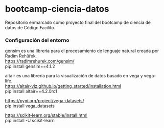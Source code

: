 # bootcamp-ciencia-datos
Repositorio enmarcado como proyecto final del bootcamp de ciencia de datos de Código Facilito. 


### Configuración del entorno

gensim es una librería para el procesamiento de lenguaje natural creada por Radim Řehůřek.  
https://radimrehurek.com/gensim/  
pip install gensim==4.1.2  
  
altair es una librería para la visualización de datos basado en vega y vega-life.  
https://altair-viz.github.io/getting_started/installation.html  
pip install altair==4.2.0rc1  
  
https://pypi.org/project/vega-datasets/  
pip install vega_datasets  

https://scikit-learn.org/stable/install.html  
pip install -U scikit-learn
